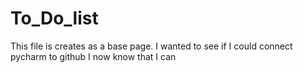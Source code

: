 # To_Do_list
This file is creates as a base page. 
I wanted to see if I could connect pycharm to github
I now know that I can
